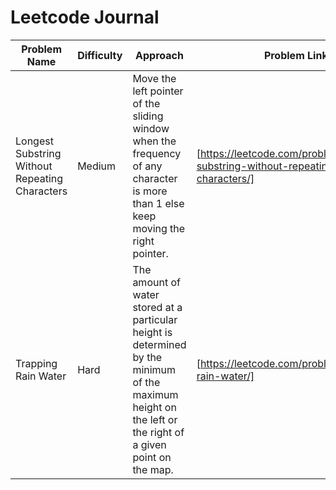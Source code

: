# Leetcode Journal

| Problem Name | Difficulty | Approach | Problem Link |
| -- | -- | -- | -- |
| Longest Substring Without Repeating Characters | Medium  | Move the left pointer of the sliding window when the frequency of any character is more than 1 else keep moving the right pointer. | [https://leetcode.com/problems/longest-substring-without-repeating-characters/] |
| Trapping Rain Water | Hard  | The amount of water stored at a particular height is determined by the minimum of the maximum height on the left or the right of a given point on the map.  | [https://leetcode.com/problems/trapping-rain-water/] |
